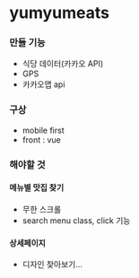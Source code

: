 # yumyumeats

### 만들 기능

- 식당 데이터(카카오 API)
- GPS
- 카카오맵 api

### 구상

- mobile first
- front : vue

### 해야할 것

#### 메뉴별 맛집 찾기

- 무한 스크롤
- search menu class, click 기능

#### 상세페이지

- 디자인 찾아보기...
